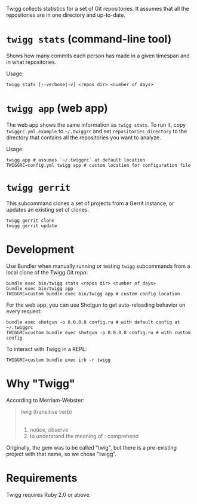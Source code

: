 Twigg collects statistics for a set of Git repositories. It assumes that
all the repositories are in one directory and up-to-date.

# `twigg stats` (command-line tool)

Shows how many commits each person has made in a given
timespan and in what repositories.

Usage:

    twigg stats [--verbose|-v] <repos dir> <number of days>

# `twigg app` (web app)

The web app shows the same information as `twigg stats`. To run it,
copy `twiggrc.yml.example` to `~/.twiggrc` and set `repositories_directory` to
the directory that contains all the repositories you want to analyze.

Usage:

    twigg app # assumes `~/.twiggrc` at default location
    TWIGGRC=config.yml twigg app # custom location for configuration file

# `twigg gerrit`

This subcommand clones a set of projects from a Gerrit instance, or updates an
existing set of clones.

    twigg gerrit clone
    twigg gerrit update

# Development

Use Bundler when manually running or testing `twigg` subcommands from a local
clone of the Twigg Git repo:

    bundle exec bin/twigg stats <repos dir> <number of days>
    bundle exec bin/twigg app
    TWIGGRC=custom bundle exec bin/twigg app # custom config location

For the web app, you can use Shotgun to get auto-reloading behavior on every
request:

    bundle exec shotgun -o 0.0.0.0 config.ru # with default config at ~/.twiggrc
    TWIGGRC=custom bundle exec shotgun -p 0.0.0.0 config.ru # with custom config

To interact with Twigg in a REPL:

    TWIGGRC=custom bundle exec irb -r twigg

# Why "Twigg"

According to Merriam-Webster:

> twig (transitive verb)<br>
> <br>
> 1. notice, observe<br>
> 2. to understand the meaning of : comprehend

Originally, the gem was to be called "twig", but there is a pre-existing project
with that name, so we chose "twigg".

# Requirements

Twigg requires Ruby 2.0 or above.
